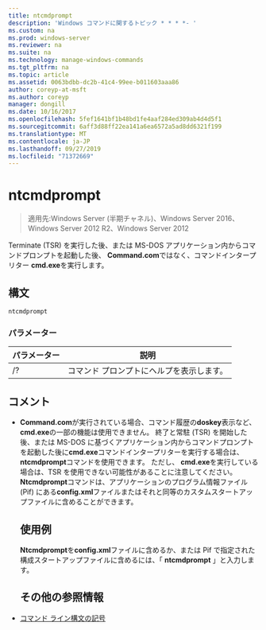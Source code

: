 ```yaml
---
title: ntcmdprompt
description: 'Windows コマンドに関するトピック * * * *- '
ms.custom: na
ms.prod: windows-server
ms.reviewer: na
ms.suite: na
ms.technology: manage-windows-commands
ms.tgt_pltfrm: na
ms.topic: article
ms.assetid: 0063bdbb-dc2b-41c4-99ee-b011603aaa86
author: coreyp-at-msft
ms.author: coreyp
manager: dongill
ms.date: 10/16/2017
ms.openlocfilehash: 5fef1641bf1b48bd1fe4aaf284ed309ab4d4d5f1
ms.sourcegitcommit: 6aff3d88ff22ea141a6ea6572a5ad8dd6321f199
ms.translationtype: MT
ms.contentlocale: ja-JP
ms.lasthandoff: 09/27/2019
ms.locfileid: "71372669"
---
```

# <a name="ntcmdprompt"></a>ntcmdprompt

>適用先:Windows Server (半期チャネル)、Windows Server 2016、Windows Server 2012 R2、Windows Server 2012

Terminate (TSR) を実行した後、または MS-DOS アプリケーション内からコマンドプロンプトを起動した後、 **Command.com**ではなく、コマンドインタープリター **cmd.exe**を実行します。
## <a name="syntax"></a>構文
```
ntcmdprompt
```
### <a name="parameters"></a>パラメーター

| パラメーター |             説明              |
|-----------|--------------------------------------|
|    /?     | コマンド プロンプトにヘルプを表示します。 |

## <a name="remarks"></a>コメント
- **Command.com**が実行されている場合、コマンド履歴の**doskey**表示など、 **cmd.exe**の一部の機能は使用できません。 終了と常駐 (TSR) を開始した後、または MS-DOS に基づくアプリケーション内からコマンドプロンプトを起動した後に**cmd.exe**コマンドインタープリターを実行する場合は、 **ntcmdprompt**コマンドを使用できます。 ただし、 **cmd.exe**を実行している場合は、TSR を使用できない可能性があることに注意してください。 **Ntcmdprompt**コマンドは、アプリケーションのプログラム情報ファイル (Pif) にある**config.xml**ファイルまたはそれと同等のカスタムスタートアップファイルに含めることができます。
  ## <a name="examples"></a>使用例
  **Ntcmdprompt**を**config.xml**ファイルに含めるか、または Pif で指定された構成スタートアップファイルに含めるには、「 **ntcmdprompt** 」と入力します。
  ## <a name="additional-references"></a>その他の参照情報
- [コマンド ライン構文の記号](command-line-syntax-key.md)

